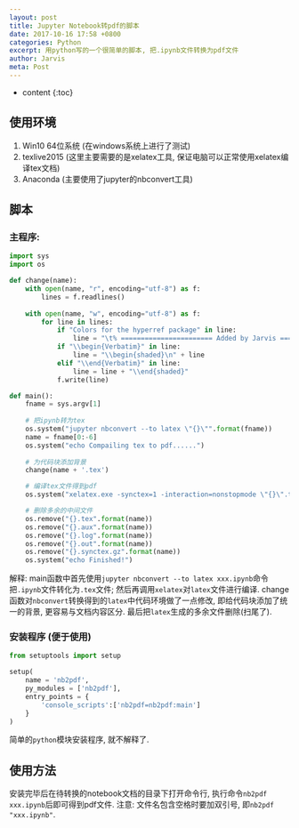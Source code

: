 ```yaml
---
layout: post
title: Jupyter Notebook转pdf的脚本
date: 2017-10-16 17:58 +0800
categories: Python
excerpt: 用python写的一个很简单的脚本, 把.ipynb文件转换为pdf文件
author: Jarvis
meta: Post
---
```


* content
{:toc}

## 使用环境

1. Win10 64位系统 (在windows系统上进行了测试)
2. texlive2015 (这里主要需要的是xelatex工具, 保证电脑可以正常使用xelatex编译tex文档)
3. Anaconda (主要使用了jupyter的nbconvert工具)

## 脚本

### **主程序**:

```python
import sys
import os

def change(name):
    with open(name, "r", encoding="utf-8") as f:
        lines = f.readlines()
    
    with open(name, "w", encoding="utf-8") as f:
        for line in lines:
            if "Colors for the hyperref package" in line:
                line = "\t% ======================= Added by Jarvis =====================\n\t\\usepackage{framed}\n\t\\usepackage{color}\n\t\\definecolor{shadecolor}{rgb}{0.97,0.97,0.97}\n\t% ======================= Added by Jarvis =====================" + line
            if "\\begin{Verbatim}" in line:
                line = "\\begin{shaded}\n" + line
            elif "\\end{Verbatim}" in line:
                line = line + "\\end{shaded}"
            f.write(line)

def main():
    fname = sys.argv[1]
    
    # 把ipynb转为tex
    os.system("jupyter nbconvert --to latex \"{}\"".format(fname))
    name = fname[0:-6]
    os.system("echo Compailing tex to pdf......")
    
    # 为代码块添加背景
    change(name + '.tex')

    # 编译tex文件得到pdf
    os.system("xelatex.exe -synctex=1 -interaction=nonstopmode \"{}\".tex > nul".format(name))

    # 删除多余的中间文件
    os.remove("{}.tex".format(name))
    os.remove("{}.aux".format(name))
    os.remove("{}.log".format(name))
    os.remove("{}.out".format(name))
    os.remove("{}.synctex.gz".format(name))
    os.system("echo Finished!")
```

解释: main函数中首先使用`jupyter nbconvert --to latex xxx.ipynb`命令把`.ipynb`文件转化为`.tex`文件; 然后再调用`xelatex`对`latex`文件进行编译. 
change函数对`nbconvert`转换得到的`latex`中代码环境做了一点修改, 即给代码块添加了统一的背景, 更容易与文档内容区分. 最后把`latex`生成的多余文件删除(扫尾了).


### **安装程序 (便于使用)**

```python
from setuptools import setup

setup(
    name = 'nb2pdf',
    py_modules = ['nb2pdf'],
    entry_points = {
        'console_scripts':['nb2pdf=nb2pdf:main']
    }
)
```

简单的`python`模块安装程序, 就不解释了. 


## 使用方法

安装完毕后在待转换的notebook文档的目录下打开命令行, 执行命令`nb2pdf xxx.ipynb`后即可得到pdf文件. 注意: 文件名包含空格时要加双引号, 即`nb2pdf "xxx.ipynb"`. 
